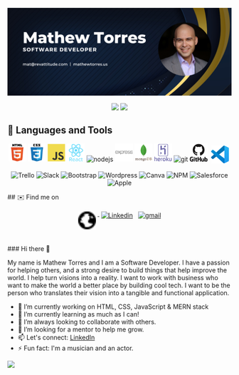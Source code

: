 
![Mathew Github Banner](https://github.com/mtorres6739/mtorres6739/blob/main/mathew-github-banner3-1280x500.png?raw=true)

<div align="center">

  <img height="180em" src="https://github-readme-stats.vercel.app/api?username=mtorres6739&show_icons=true&theme=algolia&include_all_commits=true&count_private=true"/>
  <img height="180em" src="https://github-readme-stats.vercel.app/api/top-langs/?username=mtorres6739&layout=compact&langs_count=7&theme=algolia"/>

</div>

## 🧰 Languages and Tools

<p align="center">
<img src="https://raw.githubusercontent.com/devicons/devicon/master/icons/html5/html5-original-wordmark.svg"
alt="html5"
width="40"
height="40"/>
<img src="https://raw.githubusercontent.com/devicons/devicon/master/icons/css3/css3-original-wordmark.svg"
alt="css3"
width="40"
height="40"/>
<img src="https://raw.githubusercontent.com/devicons/devicon/master/icons/javascript/javascript-original.svg"
alt="javascript"
width="40"
height="40"/>
<img src="https://raw.githubusercontent.com/devicons/devicon/master/icons/react/react-original-wordmark.svg"
alt="react"
width="40"
height="40"/>
<img src="https://cdn.jsdelivr.net/gh/devicons/devicon/icons/nodejs/nodejs-original.svg"
alt="nodejs"
width="40"
height="40"/>
<img src="https://raw.githubusercontent.com/devicons/devicon/master/icons/express/express-original-wordmark.svg"
alt="express"
width="40"
height="40"/>
<img src="https://raw.githubusercontent.com/devicons/devicon/master/icons/mongodb/mongodb-original-wordmark.svg"
alt="mongodb"
width="40"
height="40"/>
<img src="https://raw.githubusercontent.com/devicons/devicon/master/icons/heroku/heroku-original-wordmark.svg"
alt="heroku" width="40" height="40"/>
<img src="https://cdn.jsdelivr.net/gh/devicons/devicon/icons/git/git-original.svg"
alt="git" width="40" height="40"/>
<img src="https://raw.githubusercontent.com/devicons/devicon/master/icons/github/github-original-wordmark.svg"
alt="github" width="40" height="40"/>
<img src="https://raw.githubusercontent.com/github/explore/80688e429a7d4ef2fca1e82350fe8e3517d3494d/topics/visual-studio-code/visual-studio-code.png"
alt="VS Code" height="40" style="vertical-align:top; margin:4px">
</p>
<p align="center">
<img src="https://cdn.jsdelivr.net/gh/devicons/devicon/icons/trello/trello-plain.svg"
alt="Trello"
width="40"
height="40"/>
<img src="https://cdn.jsdelivr.net/gh/devicons/devicon/icons/slack/slack-original.svg"
alt="Slack"
width="40"
height="40"/>
<img src="https://cdn.jsdelivr.net/gh/devicons/devicon/icons/bootstrap/bootstrap-original.svg"
alt="Bootstrap"
width="40"
height="40" />
<img src="https://cdn.jsdelivr.net/gh/devicons/devicon/icons/wordpress/wordpress-plain.svg"
alt="Wordpress"
width="40"
height="40"/>
<img src="https://cdn.jsdelivr.net/gh/devicons/devicon/icons/canva/canva-original.svg"
alt="Canva"
width="40"
height="40" />
<img src="https://cdn.jsdelivr.net/gh/devicons/devicon/icons/npm/npm-original-wordmark.svg"
alt="NPM"
width="40"
height="40" />
<img src="https://cdn.jsdelivr.net/gh/devicons/devicon/icons/salesforce/salesforce-original.svg"
alt="Salesforce"
width="40"
height="40" />
<img src="https://cdn.jsdelivr.net/gh/devicons/devicon/icons/apple/apple-original.svg"
alt="Apple"
width="40"
height="40" />
</p>
## ✉️ Find me on

<p align="center">
 <a href="https://github.com/mtorres6739" target="_blank" rel="noopener noreferrer"> <img src="https://raw.githubusercontent.com/iconic/open-iconic/master/svg/globe.svg" alt="Github" height="40" style="vertical-align:top; margin:4px"> </a>
 <a href="https://www.linkedin.com/in/mathewtorres/" target="_blank" rel="noopener noreferrer"> <img src="https://cdn.jsdelivr.net/npm/simple-icons@v3/icons/linkedin.svg" alt="Linkedin" height="40" style="vertical-align:top; margin:4px"></a>
 <a href="mailto:torres.mathew@gmail.com"> <img src="https://cdn.jsdelivr.net/npm/simple-icons@v3/icons/gmail.svg" alt="gmail" height="40" style="vertical-align:top; margin:4px"></a>
</p>

<br />
### Hi there 👋

My name is Mathew Torres and I am a Software Developer. I have a passion for helping others, and a strong desire to build things that help improve the world. I help turn visions into a reality. I want to work with business who want to make the world a better place by building cool tech. I want to be the person who translates their vision into a tangible and functional application.

- 🔭 I’m currently working on HTML, CSS, JavaScript & MERN stack
- 🌱 I’m currently learning as much as I can!
- 👯 I’m always looking to collaborate with others.
- 🤔 I’m looking for a mentor to help me grow.
- 📫 Let's connect: [LinkedIn](https://www.linkedin.com/in/mathewtorres/)
- ⚡ Fun fact: I'm a musician and an actor.

![](https://visitor-badge.laobi.icu/badge?page_id=mtorres6739.mtorres6739)
